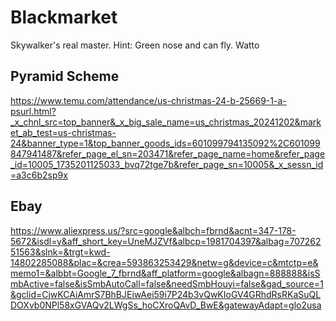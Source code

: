 # Blackmarket

Skywalker's real master.
Hint: Green nose and can fly. Watto

## Pyramid Scheme

<https://www.temu.com/attendance/us-christmas-24-b-25669-1-a-psurl.html?_x_chnl_src=top_banner&_x_big_sale_name=us_christmas_20241202&market_ab_test=us-christmas-24&banner_type=1&top_banner_goods_ids=601099794135092%2C601099847941487&refer_page_el_sn=203471&refer_page_name=home&refer_page_id=10005_1735201125033_bvq72tge7b&refer_page_sn=10005&_x_sessn_id=a3c6b2sp9x>

## Ebay

<https://www.aliexpress.us/?src=google&albch=fbrnd&acnt=347-178-5672&isdl=y&aff_short_key=UneMJZVf&albcp=1981704397&albag=70726251563&slnk=&trgt=kwd-14802285088&plac=&crea=593863253429&netw=g&device=c&mtctp=e&memo1=&albbt=Google_7_fbrnd&aff_platform=google&albagn=888888&isSmbActive=false&isSmbAutoCall=false&needSmbHouyi=false&gad_source=1&gclid=CjwKCAiAmrS7BhBJEiwAei59i7P24b3vQwKIoGV4GRhdRsRKaSuQLDOXvb0NPl58xGVAQv2LWgSs_hoCXroQAvD_BwE&gatewayAdapt=glo2usa>
